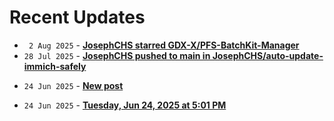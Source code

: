 # Recent Updates

<!-- stackoverflow-feed start -->
<!-- stackoverflow-feed end -->
<!-- github-feed start -->
- ` 2 Aug 2025` - **[JosephCHS starred GDX-X/PFS-BatchKit-Manager](https://github.com/GDX-X/PFS-BatchKit-Manager)**
- `28 Jul 2025` - **[JosephCHS pushed to main in JosephCHS/auto-update-immich-safely](https://github.com/JosephCHS/auto-update-immich-safely/compare/2987463e94...0314f451f8)**
<!-- github-feed end -->
<!-- bearblog-feed start -->
- `24 Jun 2025` - **[New post](https://joechs.bearblog.dev/new-post/)**
<!-- bearblog-feed end -->
<!-- listedto-feed start -->
- `24 Jun 2025` - **[Tuesday, Jun 24, 2025 at 5:01 PM](https://listed.to/@joechs/62947/tuesday-jun-24-2025-at-5-01-pm)**
<!-- listedto-feed end -->